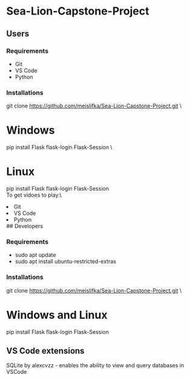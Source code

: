 # Sea-Lion-Capstone-Project

## Users

### Requirements
<ul>
  <li>Git</li>
  <li>VS Code</li>
  <li>Python</li>
</ul>

### Installations
git clone https://github.com/meislifka/Sea-Lion-Capstone-Project.git \

# Windows  
pip install Flask flask-login Flask-Session  \

# Linux 
pip install Flask flask-login Flask-Session \
To get vidoes to play:\
  <li>Git</li>
  <li>VS Code</li>
  <li>Python</li>
## Developers

### Requirements
<ul>
  <li>sudo apt update</li>
  <li>sudo apt install ubuntu-restricted-extras</li>
</ul>

### Installations
git clone https://github.com/meislifka/Sea-Lion-Capstone-Project.git \

# Windows and Linux
pip install Flask flask-login Flask-Session 

## VS Code extensions
SQLite by alexcvzz - enables the ability to view and query databases in VSCode


